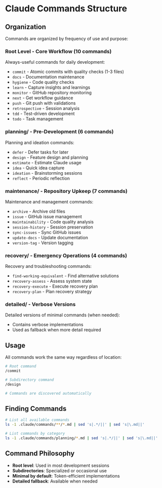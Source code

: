 # Claude Commands Structure

## Organization

Commands are organized by frequency of use and purpose:

### Root Level - Core Workflow (10 commands)
Always-useful commands for daily development:
- `commit` - Atomic commits with quality checks (1-3 files)
- `docs` - Documentation maintenance
- `hygiene` - Code quality checks
- `learn` - Capture insights and learnings
- `monitor` - GitHub repository monitoring
- `next` - Get workflow guidance
- `push` - Git push with validations
- `retrospective` - Session analysis
- `tdd` - Test-driven development
- `todo` - Task management

### planning/ - Pre-Development (6 commands)
Planning and ideation commands:
- `defer` - Defer tasks for later
- `design` - Feature design and planning
- `estimate` - Estimate Claude usage
- `idea` - Quick idea capture
- `ideation` - Brainstorming sessions
- `reflect` - Periodic reflection

### maintenance/ - Repository Upkeep (7 commands)
Maintenance and management commands:
- `archive` - Archive old files
- `issue` - GitHub issue management
- `maintainability` - Code quality analysis
- `session-history` - Session preservation
- `sync-issues` - Sync GitHub issues
- `update-docs` - Update documentation
- `version-tag` - Version tagging

### recovery/ - Emergency Operations (4 commands)
Recovery and troubleshooting commands:
- `find-working-equivalent` - Find alternative solutions
- `recovery-assess` - Assess system state
- `recovery-execute` - Execute recovery plan
- `recovery-plan` - Plan recovery strategy

### detailed/ - Verbose Versions
Detailed versions of minimal commands (when needed):
- Contains verbose implementations
- Used as fallback when more detail required

## Usage

All commands work the same way regardless of location:
```bash
# Root command
/commit

# Subdirectory command
/design

# Commands are discovered automatically
```

## Finding Commands

```bash
# List all available commands
ls -1 .claude/commands/**/*.md | sed 's|.*/||' | sed 's|\.md||'

# List commands by category
ls -1 .claude/commands/planning/*.md | sed 's|.*/||' | sed 's|\.md||'
```

## Command Philosophy

- **Root level**: Used in most development sessions
- **Subdirectories**: Specialized or occasional use
- **Minimal by default**: Token-efficient implementations
- **Detailed fallback**: Available when needed